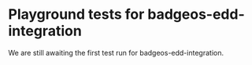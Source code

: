 # Playground tests for badgeos-edd-integration
We are still awaiting the first test run for badgeos-edd-integration.
